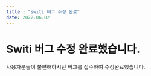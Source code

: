 ```yaml
---
title : "switi 버그 수정 완료"
date: 2022.06.02
---
```


# Switi 버그 수정 완료했습니다.

사용자분들이 불편해하시던 버그를 접수하여 수정완료했습니다.